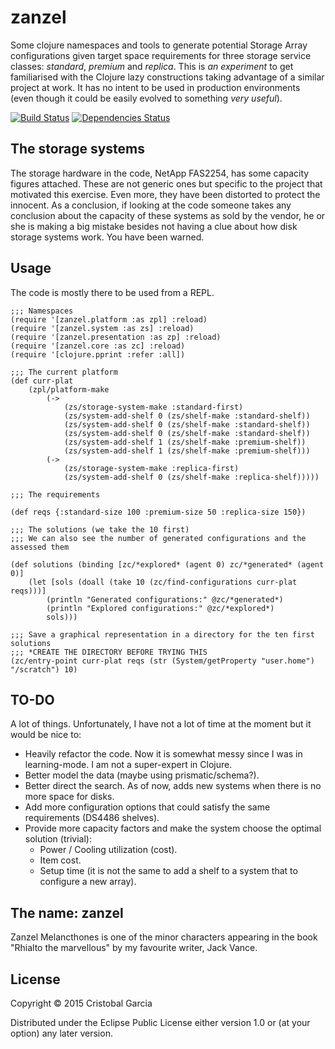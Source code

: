 # zanzel

Some clojure namespaces and tools to generate potential Storage Array configurations given target space requirements for
three storage service classes: _standard_, _premium_ and _replica_. This is *an experiment* to get familiarised
with the Clojure lazy constructions taking advantage of a similar project at work. It has no intent to be used in production
environments (even though it could be easily evolved to something _very useful_).

[![Build Status](https://travis-ci.org/c-garcia/zanzel.svg?branch=master)](https://travis-ci.org/c-garcia/zanzel)
[![Dependencies Status](http://jarkeeper.com/c-garcia/zanzel/status.png)](http://jarkeeper.com/c-garcia/zanzel)

## The storage systems

The storage hardware in the code, NetApp FAS2254, has some capacity figures attached. These are not generic
ones but specific to the
project that motivated this exercise. Even more, they have been distorted to protect the innocent. As a
conclusion, if looking at the code someone takes any conclusion about the capacity of these systems as sold by the
vendor, he or she is making a big mistake besides not having a clue about how disk storage systems work.
You have been warned.

## Usage

The code is mostly there to be used from a REPL.

    ;;; Namespaces
    (require '[zanzel.platform :as zpl] :reload)
    (require '[zanzel.system :as zs] :reload)
    (require '[zanzel.presentation :as zp] :reload)
    (require '[zanzel.core :as zc] :reload)
    (require '[clojure.pprint :refer :all])

    ;;; The current platform
    (def curr-plat
        (zpl/platform-make
            (->
                (zs/storage-system-make :standard-first)
                (zs/system-add-shelf 0 (zs/shelf-make :standard-shelf))
                (zs/system-add-shelf 0 (zs/shelf-make :standard-shelf))
                (zs/system-add-shelf 0 (zs/shelf-make :standard-shelf))
                (zs/system-add-shelf 1 (zs/shelf-make :premium-shelf))
                (zs/system-add-shelf 1 (zs/shelf-make :premium-shelf)))
            (->
                (zs/storage-system-make :replica-first)
                (zs/system-add-shelf 0 (zs/shelf-make :replica-shelf)))))

    ;;; The requirements

    (def reqs {:standard-size 100 :premium-size 50 :replica-size 150})

    ;;; The solutions (we take the 10 first)
    ;;; We can also see the number of generated configurations and the assessed them

    (def solutions (binding [zc/*explored* (agent 0) zc/*generated* (agent 0)]
        (let [sols (doall (take 10 (zc/find-configurations curr-plat reqs)))]
            (println "Generated configurations:" @zc/*generated*)
            (println "Explored configurations:" @zc/*explored*)
            sols)))

    ;;; Save a graphical representation in a directory for the ten first solutions
    ;;; *CREATE THE DIRECTORY BEFORE TRYING THIS
    (zc/entry-point curr-plat reqs (str (System/getProperty "user.home") "/scratch") 10)


## TO-DO

A lot of things. Unfortunately, I have not a lot of time at the moment but it would be nice to:

* Heavily refactor the code. Now it is somewhat messy since I was in learning-mode. I am not a super-expert in
   Clojure.
* Better model the data (maybe using prismatic/schema?).
* Better direct the search. As of now, adds new systems when there is no more space for disks.
* Add more configuration options that could satisfy the same requirements (DS4486 shelves).
* Provide more capacity factors and make the system choose the optimal solution (trivial):
    * Power / Cooling utilization (cost).
    * Item cost.
    * Setup time (it is not the same to add a shelf to a system that to configure a new array).

## The name: zanzel

Zanzel Melancthones is one of the minor characters appearing in the book "Rhialto the marvellous" by my favourite
writer, Jack Vance.

## License

Copyright © 2015 Cristobal Garcia

Distributed under the Eclipse Public License either version 1.0 or (at
your option) any later version.
